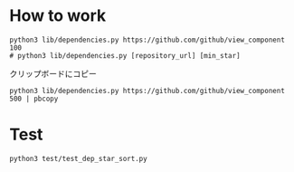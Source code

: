 # How to work

```shell
python3 lib/dependencies.py https://github.com/github/view_component 100
# python3 lib/dependencies.py [repository_url] [min_star]
```

クリップボードにコピー

```shell
python3 lib/dependencies.py https://github.com/github/view_component 500 | pbcopy
```

# Test

```shell
python3 test/test_dep_star_sort.py
```
